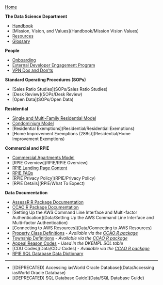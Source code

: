 [Home](Home)

**The Data Science Department**

 * [Handbook](Handbook/Handbook)
 * [Mission, Vision, and Values](Handbook/Mission Vision Values)
 * [Resources](Handbook/Resources)
 * [Glossary](Handbook/Glossary)

**People**

 * [Onboarding](People/Onboarding)
 * [External Developer Engagement Program](People/Contributing)
 * [VPN Dos and Don'ts](People/VPN)

**Standard Operating Procedures (SOPs)**

 * [Sales Ratio Studies](SOPs/Sales Ratio Studies)
 * [Desk Review](SOPs/Desk Review)
 * [Open Data](SOPs/Open Data)

**Residential**

 * [Single and Multi-Family Residential Model](https://gitlab.com/ccao-data-science---modeling/models/ccao_res_avm)
 * [Condominium Model](https://gitlab.com/ccao-data-science---modeling/models/ccao_condo_avm)
 * [Residential Exemptions](Residential/Residential Exemptions)
 * [Home Improvement Exemptions (288s)](Residential/Home Improvement Exemptions)

**Commercial and RPIE**

 * [Commercial Apartments Model](https://gitlab.com/ccao-data-science---modeling/models/commercial-apartments-automated-valuation-model)
 * [RPIE Overview](RPIE/RPIE Overview)
 * [RPIE Landing Page Content](RPIE/Overview)
 * [RPIE FAQs](RPIE/FAQs)
 * [RPIE Privacy Policy](RPIE/Privacy Policy)
 * [RPIE Details](RPIE/What To Expect)

**Data Documentation**

 * [AssessR R Package Documentation](https://ccao-data-science---modeling.gitlab.io/packages/assessr/reference/)
 * [CCAO R Package Documentation](https://ccao-data-science---modeling.gitlab.io/packages/ccao/reference/)
 * [Setting Up the AWS Command Line Interface and Multi\-factor Authentication](Data/Setting Up the AWS Command Line Interface and Multi-factor Authentication)
 * [Connecting to AWS Resources](Data/Connecting to AWS Resources)
 * [Property Class Definitions](Data/class-definitions.pdf) - *Available via the [CCAO R package](https://gitlab.com/ccao-data-science---modeling/packages/ccao)*
 * [Township Definitions](Data/Townships) - *Available via the [CCAO R package](https://gitlab.com/ccao-data-science---modeling/packages/ccao)*
 * [Appeal Reason Codes](https://prodassets.cookcountyassessor.com/s3fs-public/form_documents/reasoncodes.pdf) - *Used in the DKEMPL SQL table*
 * [CDU Codes](Data/CDU Codes) - *Available via the [CCAO R package](https://gitlab.com/ccao-data-science---modeling/packages/ccao)*
 * [RPIE SQL Database Data Dictionary](https://gitlab.com/ccao-data-science---modeling/documentation/wiki_content/-/blob/master/RPIE/rpie%20data%20dictionary.xlsx)
 ***
 * [(DEPRECATED) Accessing iasWorld Oracle Database](Data/Accessing iasWorld Oracle Database)
 * [(DEPRECATED) SQL Database Guide](Data/SQL Database Guide)
